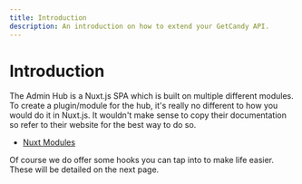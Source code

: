 ```yaml
---
title: Introduction
description: An introduction on how to extend your GetCandy API.
---
```


# Introduction

The Admin Hub is a Nuxt.js SPA which is built on multiple different modules. To create a plugin/module for the hub, it's really no different to how you would do it in Nuxt.js. It wouldn't make sense to copy their documentation so refer to their website for the best way to do so.

- [Nuxt Modules](https://nuxtjs.org/guide/modules)

Of course we do offer some hooks you can tap into to make life easier. These will be detailed on the next page.